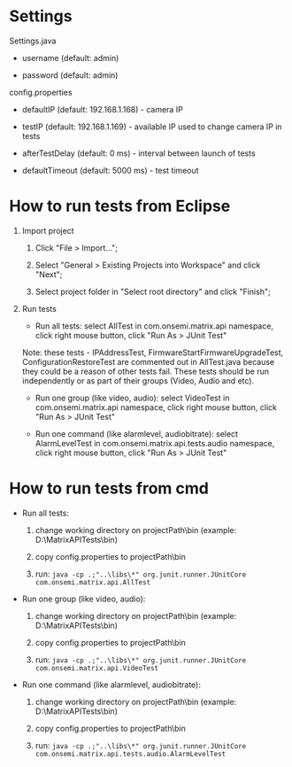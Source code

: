 
# Settings



Settings.java
	
- username (default: admin)
	
- password (default: admin)



config.properties
	
- defaultIP (default: 192.168.1.168) - camera IP

- testIP (default: 192.168.1.169) - available IP used to change camera IP in tests

- afterTestDelay (default: 0 ms) - interval between launch of tests

- defaultTimeout (default: 5000 ms) - test timeout



# How to run tests from Eclipse


1. Import project
	
	1. Click "File > Import...";
	
	2. Select "General > Existing Projects into Workspace" and click "Next";
	
	3. Select project folder in "Select root directory" and click "Finish";


2. Run tests
	* Run all tests: select AllTest in com.onsemi.matrix.api namespace, click right mouse button, click "Run As > JUnit Test"
                   
	Note: these tests - IPAddressTest, FirmwareStartFirmwareUpgradeTest, ConfigurationRestoreTest are commented out in AllTest.java because they could be a reason of other tests fail. These tests should be run independently or as part of their groups (Video, Audio and etc).

	* Run one group (like video, audio): select VideoTest in com.onsemi.matrix.api namespace, click right mouse button, click "Run As > JUnit Test"
	
	* Run one command (like alarmlevel, audiobitrate): select AlarmLevelTest in com.onsemi.matrix.api.tests.audio namespace, click right mouse button, click "Run As > JUnit Test"



# How to run tests from cmd
* Run all tests: 
		
	1. change working directory on projectPath\bin (example: D:\MatrixAPITests\bin)
		
	2. copy config.properties to projectPath\bin
		
	3. run: `java -cp .;"..\libs\*" org.junit.runner.JUnitCore com.onsemi.matrix.api.AllTest`

	
* Run one group (like video, audio): 
		
	1. change working directory on projectPath\bin (example: D:\MatrixAPITests\bin)
		
	2. copy config.properties to projectPath\bin
		
	3. run: `java -cp .;"..\libs\*" org.junit.runner.JUnitCore com.onsemi.matrix.api.VideoTest`

	
* Run one command (like alarmlevel, audiobitrate): 
		
	1. change working directory on projectPath\bin (example: D:\MatrixAPITests\bin)
		
	2. copy config.properties to projectPath\bin
		
	3. run: `java -cp .;"..\libs\*" org.junit.runner.JUnitCore com.onsemi.matrix.api.tests.audio.AlarmLevelTest`
